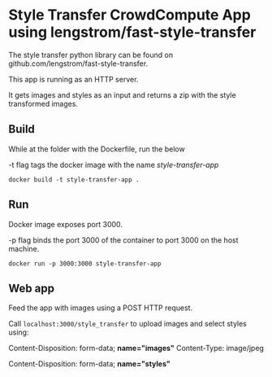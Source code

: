 # Style Transfer CrowdCompute App using lengstrom/fast-style-transfer

The style transfer python library can be found on github.com/lengstrom/fast-style-transfer.

This app is running as an HTTP server. 

It gets images and styles as an input and returns a zip with the style transformed images.

## Build

While at the folder with the Dockerfile, run the below

-t flag tags the docker image with the name *style-transfer-app*

```
docker build -t style-transfer-app .
```

## Run

Docker image exposes port 3000. 

-p flag binds the port 3000 of the container to port 3000 on the host machine.

```
docker run -p 3000:3000 style-transfer-app
```

## Web app

Feed the app with images using a POST HTTP request.

Call `localhost:3000/style_transfer` to upload images and select styles using:

Content-Disposition: form-data; **name="images"**
Content-Type: image/jpeg

Content-Disposition: form-data; **name="styles"**